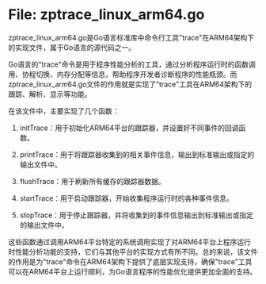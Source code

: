 # File: zptrace_linux_arm64.go

zptrace_linux_arm64.go是Go语言标准库中命令行工具"trace"在ARM64架构下的实现文件，属于Go语言的源代码之一。

Go语言的"trace"命令是用于程序性能分析的工具，通过分析程序运行时的函数调用、协程切换、内存分配等信息，帮助程序开发者诊断程序的性能瓶颈。而zptrace_linux_arm64.go文件的作用就是实现了"trace"工具在ARM64架构下的跟踪、解析、显示等功能。

在该文件中，主要实现了几个函数：

1. initTrace：用于初始化ARM64平台的跟踪器，并设置好不同事件的回调函数。

2. printTrace：用于将跟踪器收集到的相关事件信息，输出到标准输出或指定的输出文件中。

3. flushTrace：用于刷新所有缓存的跟踪器数据。

4. startTrace：用于启动跟踪器，开始收集程序运行时的各种事件信息。

5. stopTrace：用于停止跟踪器，并将收集到的事件信息输出到标准输出或指定的输出文件中。

这些函数通过调用ARM64平台特定的系统调用实现了对ARM64平台上程序运行时性能分析功能的支持，它们与其他平台的实现方式有所不同。总的来说，该文件的作用是为"trace"命令在ARM64架构下提供了底层实现支持，确保"trace"工具可以在ARM64平台上运行顺利，为Go语言程序的性能优化提供更加全面的支持。

